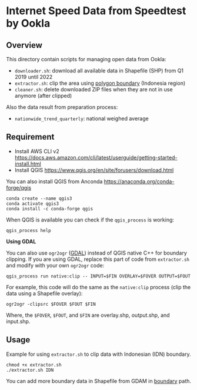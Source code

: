 # Internet Speed Data from Speedtest by Ookla

## Overview

This directory contain scripts for managing open data from Ookla:

- `downloader.sh`: download all available data in Shapefile (SHP) from Q1 2019 until 2022
- `extractor.sh`: clip the area using [polygon boundary](boundary) (Indonesia region)
- `cleaner.sh`: delete downloaded ZIP files when they are not in use anymore (after clipped)

Also the data result from preparation process:

- `nationwide_trend_quarterly`: national weighed average

## Requirement

- Install AWS CLI v2 <https://docs.aws.amazon.com/cli/latest/userguide/getting-started-install.html>
- Install QGIS <https://www.qgis.org/en/site/forusers/download.html>

You can also install QGIS from Anconda <https://anaconda.org/conda-forge/qgis>

```
conda create --name qgis3
conda activate qgis3
conda install -c conda-forge qgis
```

When QGIS is available you can check if the `qgis_process` is working:

```
qgis_process help
```

**Using GDAL**

You can also use `ogr2ogr` ([GDAL](https://gdal.org/programs/ogr2ogr.html)) instead of QGIS native C++ for boundary clipping. If you are using GDAL, replace this part of code from `extractor.sh` and modify with your own `ogr2ogr` code:

```
qgis_process run native:clip -- INPUT=$FIN OVERLAY=$FOVER OUTPUT=$FOUT
```

For example, this code will do the same as the `native:clip` process (clip the data using a Shapefile overlay):

```
ogr2ogr -clipsrc $FOVER $FOUT $FIN
```

Where, the `$FOVER`, `$FOUT`, and `$FIN` are overlay.shp, output.shp, and input.shp.

## Usage

Example for using `extractor.sh` to clip data with Indonesian (IDN) boundary.

```
chmod +x extractor.sh
./extractor.sh IDN
```

You can add more boundary data in Shapefile from GDAM in [boundary](boundary) path.
